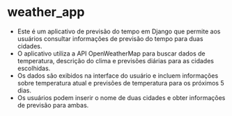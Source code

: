 # weather_app

 * Este é um aplicativo de previsão do tempo em Django que permite aos usuários consultar informações de previsão do tempo para duas cidades.
 * O aplicativo utiliza a API OpenWeatherMap para buscar dados de temperatura, descrição do clima e previsões diárias para as cidades escolhidas.
 * Os dados são exibidos na interface do usuário e incluem informações sobre temperatura atual e previsões de temperatura para os próximos 5 dias.
 * Os usuários podem inserir o nome de duas cidades e obter informações de previsão para ambas.
